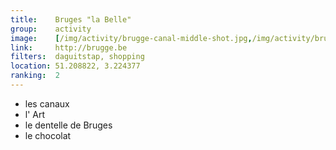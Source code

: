 ```yaml
---
title:    Bruges "la Belle" 
group:    activity
image:    [/img/activity/brugge-canal-middle-shot.jpg,/img/activity/brugge-bynight.jpg]
link:     http://brugge.be
filters:  daguitstap, shopping
location: 51.208822, 3.224377
ranking:  2
---
```


- les canaux
- l' Art
- le dentelle de Bruges
- le chocolat